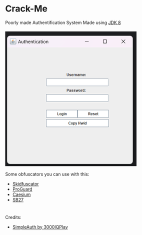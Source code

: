 # Crack-Me
Poorly made Authentification System
Made using [JDK 8](https://www.oracle.com/ro/java/technologies/javase/javase8-archive-downloads.html)
####

![img_1.png](src/assets/img_1.png)

Some obfuscators you can use with this:
 - [Skidfuscator](https://github.com/skidfuscatordev/skidfuscator-java-obfuscator)
 - [ProGuard](https://github.com/Guardsquare/proguard)
 - [Caesium](https://github.com/sim0n/Caesium)
 - [SB27](https://github.com/superblaubeere27/obfuscator)
   
#

Credits:
- [SimpleAuth by 3000IQPlay](https://github.com/3000IQPlay/SimpleAuth)
